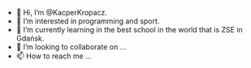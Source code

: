 - 👋 Hi, I’m @KacperKropacz.
- 👀 I’m interested in programming and sport.
- 🌱 I’m currently learning in the best school in the world that is ZSE in Gdańsk.
- 💞️ I’m looking to collaborate on ...
- 📫 How to reach me ...

<!---
KacperKropacz/KacperKropacz is a ✨ special ✨ repository because its `README.md` (this file) appears on your GitHub profile.
You can click the Preview link to take a look at your changes.
--->
